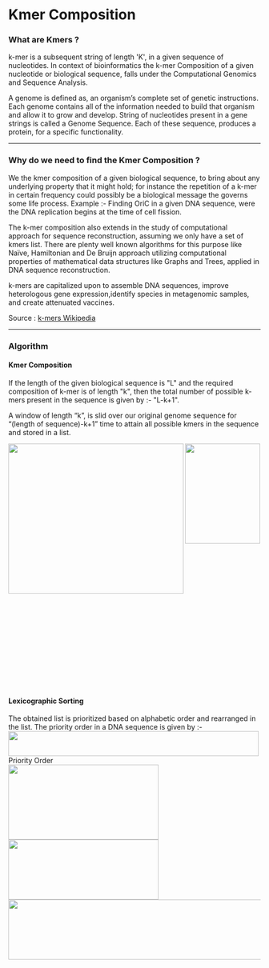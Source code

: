 # Kmer Composition

### What are Kmers ?

k-mer is a subsequent string of length 'K', in a given sequence of nucleotides. In context of bioinformatics the k-mer Composition of a given nucleotide or biological sequence, falls under the Computational Genomics and Sequence Analysis.

A genome is defined as, an organism’s complete set of genetic instructions. Each genome contains all of the information needed to build that organism and allow it to grow and develop. String of nucleotides present in a gene strings is called a Genome Sequence. Each of these sequence, produces a protein, for a specific functionality.

---

### Why do we need to find the Kmer Composition ?

We the kmer composition of a given biological sequence, to bring about any underlying property that it might hold; for instance the repetition of a k-mer in certain frequency could possibly be a biological message the governs some life process. Example :- Finding OriC in a given DNA sequence, were the DNA replication begins at the time of cell fission. 

The k-mer composition also extends in the study of computational approach for  sequence reconstruction, assuming we only have a set of kmers list. There are plenty well known algorithms for this purpose like Naïve, Hamiltonian and  De Bruijn approach utilizing computational properties of mathematical data structures like Graphs and Trees, applied in DNA sequence reconstruction.   

k-mers are capitalized upon to assemble DNA sequences, improve heterologous gene expression,identify species in metagenomic samples, and create attenuated vaccines.

Source : [k-mers Wikipedia](https://en.wikipedia.org/wiki/K-mer)  

---

### Algorithm

#### Kmer Composition
If the length of the given biological sequence is "L" and the required composition of k-mer is of length "k", then the total number of possible k-mers present in the sequence is given by :-          "L-k+1".

A window of length “k”, is slid over our original genome sequence for “(length of sequence)-k+1” time to attain all possible kmers in the sequence and stored in a list.



<img src="https://user-images.githubusercontent.com/65535504/94991050-fac2b200-059d-11eb-9bbd-6207965ba363.png" width="150" height="200">  

<img src="https://user-images.githubusercontent.com/65535504/94991116-660c8400-059e-11eb-9cf3-72c96ac75663.png" width="350" height="300 " align="Left">  
















<br /><br /><br /><br /><br /><br /><br /><br /><br /><br /><br /><br /><br /><br /><br /><br />
#### Lexicographic Sorting
The obtained list is prioritized based on alphabetic order and rearranged in the list. The priority order in a DNA sequence is given by :-
<img src="https://user-images.githubusercontent.com/65535504/94992502-05824480-05a8-11eb-83c5-b1a82a8260a3.png" width="500" height="50">  
Priority Order  
<img src="https://user-images.githubusercontent.com/65535504/94992621-f5b73000-05a8-11eb-84b1-d983159c7d83.jpg" width="300" height="150" align="left">
<img src="https://user-images.githubusercontent.com/65535504/94992635-13849500-05a9-11eb-9969-f1582d76c48d.jpg" width="300" height="120" align="left"> 
<br /><br /><br /><br /><br /><br /><br />
<img src="https://user-images.githubusercontent.com/65535504/94992560-775a8e00-05a8-11eb-9e71-b4050f0d96d1.png" width="550" height="120" align="left">
